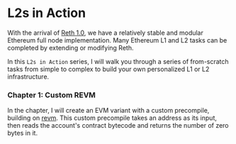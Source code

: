 # L2s in Action

With the arrival of [Reth 1.0](https://github.com/paradigmxyz/reth), we have a relatively stable and modular Ethereum full node implementation. Many Ethereum L1 and L2 tasks can be completed by extending or modifying Reth.

In this `L2s in Action` series, I will walk you through a series of from-scratch tasks from simple to complex to build your own personalized L1 or L2 infrastructure.

### Chapter 1: Custom REVM

In the chapter, I will create an EVM variant with a custom precompile, building on [revm](https://github.com/bluealloy/revm). This custom precompile takes an address as its input, then reads the account's contract bytecode and returns the number of zero bytes in it.

